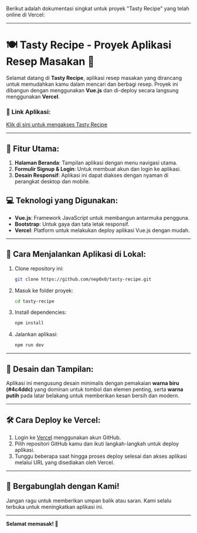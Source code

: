 Berikut adalah dokumentasi singkat untuk proyek "Tasty Recipe" yang telah online di Vercel:

---

# 🍽️ **Tasty Recipe** - Proyek Aplikasi Resep Masakan 🍲

Selamat datang di **Tasty Recipe**, aplikasi resep masakan yang dirancang untuk memudahkan kamu dalam mencari dan berbagi resep. Proyek ini dibangun dengan menggunakan **Vue.js** dan di-deploy secara langsung menggunakan **Vercel**.

### 🚀 **Link Aplikasi:**
[Klik di sini untuk mengakses Tasty Recipe](https://tasty-recipe-nep0x0s-projects.vercel.app/)

---

## 🔨 **Fitur Utama:**
1. **Halaman Beranda**: Tampilan aplikasi dengan menu navigasi utama.
2. **Formulir Signup & Login**: Untuk membuat akun dan login ke aplikasi.
3. **Desain Responsif**: Aplikasi ini dapat diakses dengan nyaman di perangkat desktop dan mobile.

## 💻 **Teknologi yang Digunakan:**
- **Vue.js**: Framework JavaScript untuk membangun antarmuka pengguna.
- **Bootstrap**: Untuk gaya dan tata letak responsif.
- **Vercel**: Platform untuk melakukan deploy aplikasi Vue.js dengan mudah.

---

## 🔧 **Cara Menjalankan Aplikasi di Lokal:**
1. Clone repository ini:
   ```bash
   git clone https://github.com/nep0x0/tasty-recipe.git
   ```
2. Masuk ke folder proyek:
   ```bash
   cd tasty-recipe
   ```
3. Install dependencies:
   ```bash
   npm install
   ```
4. Jalankan aplikasi:
   ```bash
   npm run dev
   ```

---

## 🎨 **Desain dan Tampilan:**
Aplikasi ini mengusung desain minimalis dengan pemakaian **warna biru (#4c4ddc)** yang dominan untuk tombol dan elemen penting, serta **warna putih** pada latar belakang untuk memberikan kesan bersih dan modern.

---

## 🛠 **Cara Deploy ke Vercel:**
1. Login ke [Vercel](https://vercel.com/) menggunakan akun GitHub.
2. Pilih repositori GitHub kamu dan ikuti langkah-langkah untuk deploy aplikasi.
3. Tunggu beberapa saat hingga proses deploy selesai dan akses aplikasi melalui URL yang disediakan oleh Vercel.

---

## 💬 **Bergabunglah dengan Kami!**
Jangan ragu untuk memberikan umpan balik atau saran. Kami selalu terbuka untuk meningkatkan aplikasi ini.

---

**Selamat memasak! 🍴**

